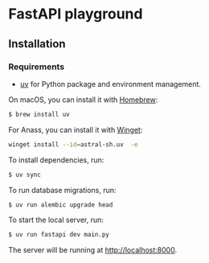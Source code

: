 # FastAPI playground

## Installation

### Requirements

- [uv](https://docs.astral.sh/uv/) for Python package and environment management.

On macOS, you can install it with [Homebrew](https://brew.sh/):

```bash
$ brew install uv
```

For Anass, you can install it with [Winget](https://winstall.app/apps/astral-sh.uv):

```bash
winget install --id=astral-sh.uv  -e
```

To install dependencies, run:

```bash
$ uv sync
```

To run database migrations, run:

```bash
$ uv run alembic upgrade head
```

To start the local server, run:

```bash
$ uv run fastapi dev main.py
```

The server will be running at [http://localhost:8000](http://localhost:8000).
